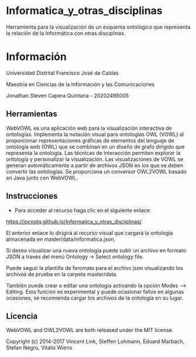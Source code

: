 # Informatica_y_otras_disciplinas
Herramienta para la visualización de un esquema ontológico que representa la relación de la Informática con otras disciplinas.

# Información

Universidad Distrital Francisco José de Caldas

Maestría en Ciencias de la Información y las Comunicaciones

Jonathan Steven Capera Quintana - 20202495005

## Herramientas

WebVOWL es una aplicación web para la visualización interactiva de ontologías. Implementa la notación visual para ontologías OWL (VOWL) al proporcionar representaciones gráficas de elementos del lenguaje de ontología web (OWL) que se combinan en un diseño de grafo dirigido que representa la ontología. Las técnicas de interacción permiten explorar la ontología y personalizar la visualización. Las visualizaciones de VOWL se generan automáticamente a partir de archivos JSON en los que se deben convertir las ontologías. Se proporciona un conversor OWL2VOWL basado en Java junto con WebVOWL.

## Instrucciones

  - Para acceder al recurso haga clic en el siguiente enlace:

  https://jocoolq.github.io/Informatica_y_otras_disciplinas/

  El anterior enlace lo dirigirá al recurso visual que cargará la ontología almacenada en master/data/informatica.json.
  

  Si desea visualizar una nueva ontología puede subir un archivo en formato JSON a través del menú Ontology -> Select ontology file.

  Puede seguir la plantilla de foromato para el archivo json visualizando los archivos de prueba en la carpeta master/data.


  También puede crear o editar una ontología activando la opción Modes --> Editing. Esta función es experimental y puede ocasionar fallos en algunas ocasiones, se recomienda cargar los archivos de la ontología en su lugar.

## Licencia

WebVOWL and OWL2VOWL are both released under the MIT license.

Copyright (c) 2014-2017 Vincent Link, Steffen Lohmann, Eduard Marbach, Stefan Negru, Vitalis Wiens

